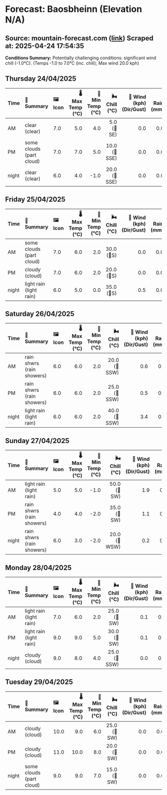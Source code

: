 # Forecast: Baosbheinn (Elevation N/A)
**Source:** mountain-forecast.com ([link](https://www.mountain-forecast.com/peaks/Baosbheinn/forecasts/875))
**Scraped at:** 2025-04-24 17:54:35
---

**Conditions Summary:** Potentially challenging conditions: significant wind chill (-1.0°C). (Temps -1.0 to 7.0°C (inc. chill); Max wind 20.0 kph)

## Thursday 24/04/2025
| **Time** | **📝 Summary** | **🖼️ Icon** | **🌡️ Max Temp (°C)** | **🥶 Min Temp (°C)** | **🌬️ Chill (°C)** | **💨 Wind (kph) (Dir/Gust)** | **💧 Rain (mm)** | **❄️ Snow (cm)** | **☁️ Cloud Base (m)** | **🧊 Freezing Lvl (m)** |
|:------- |:------- |:----- |--------------: |-------------: |-----------: |---------------------: |---------: |----------: |---------------: |----------------: |
| AM      | clear<br><span class="icon-desc">(clear)</span> | 7.0 | 5.0 | 4.0 | 5.0<br>(🧭SE) | 0.0 | 0.0 | 1550 | 1700 |
| PM      | some clouds<br><span class="icon-desc">(part cloud)</span> | 7.0 | 7.0 | 5.0 | 10.0<br>(🧭SSE) | 0.0 | 0.0 | 950 | 1900 |
| night   | clear<br><span class="icon-desc">(clear)</span> | 6.0 | 4.0 | -1.0 | 20.0<br>(🧭SSE) | 0.0 | 0.0 | 9300 | 1850 |

## Friday 25/04/2025
| **Time** | **📝 Summary** | **🖼️ Icon** | **🌡️ Max Temp (°C)** | **🥶 Min Temp (°C)** | **🌬️ Chill (°C)** | **💨 Wind (kph) (Dir/Gust)** | **💧 Rain (mm)** | **❄️ Snow (cm)** | **☁️ Cloud Base (m)** | **🧊 Freezing Lvl (m)** |
|:------- |:------- |:----- |--------------: |-------------: |-----------: |---------------------: |---------: |----------: |---------------: |----------------: |
| AM      | some clouds<br><span class="icon-desc">(part cloud)</span> | 7.0 | 6.0 | 2.0 | 30.0<br>(🧭S) | 0.0 | 0.0 | - | 1900 |
| PM      | cloudy<br><span class="icon-desc">(cloud)</span> | 7.0 | 6.0 | 2.0 | 20.0<br>(🧭S) | 0.0 | 0.0 | 800 | 1800 |
| night   | light rain<br><span class="icon-desc">(light rain)</span> | 6.0 | 5.0 | 0.0 | 35.0<br>(🧭S) | 0.5 | 0.0 | 750 | 1800 |

## Saturday 26/04/2025
| **Time** | **📝 Summary** | **🖼️ Icon** | **🌡️ Max Temp (°C)** | **🥶 Min Temp (°C)** | **🌬️ Chill (°C)** | **💨 Wind (kph) (Dir/Gust)** | **💧 Rain (mm)** | **❄️ Snow (cm)** | **☁️ Cloud Base (m)** | **🧊 Freezing Lvl (m)** |
|:------- |:------- |:----- |--------------: |-------------: |-----------: |---------------------: |---------: |----------: |---------------: |----------------: |
| AM      | rain shwrs<br><span class="icon-desc">(rain showers)</span> | 6.0 | 6.0 | 2.0 | 20.0<br>(🧭SSW) | 0.6 | 0.0 | 300 | 1700 |
| PM      | rain shwrs<br><span class="icon-desc">(rain showers)</span> | 6.0 | 6.0 | 2.0 | 25.0<br>(🧭SSW) | 0.5 | 0.0 | 550 | 1700 |
| night   | light rain<br><span class="icon-desc">(light rain)</span> | 6.0 | 6.0 | 2.0 | 40.0<br>(🧭SSW) | 3.4 | 0.0 | 1600 | 1950 |

## Sunday 27/04/2025
| **Time** | **📝 Summary** | **🖼️ Icon** | **🌡️ Max Temp (°C)** | **🥶 Min Temp (°C)** | **🌬️ Chill (°C)** | **💨 Wind (kph) (Dir/Gust)** | **💧 Rain (mm)** | **❄️ Snow (cm)** | **☁️ Cloud Base (m)** | **🧊 Freezing Lvl (m)** |
|:------- |:------- |:----- |--------------: |-------------: |-----------: |---------------------: |---------: |----------: |---------------: |----------------: |
| AM      | light rain<br><span class="icon-desc">(light rain)</span> | 5.0 | 5.0 | -1.0 | 50.0<br>(🧭SW) | 1.9 | 0.0 | 200 | 1800 |
| PM      | rain shwrs<br><span class="icon-desc">(rain showers)</span> | 4.0 | 4.0 | -2.0 | 35.0<br>(🧭SW) | 1.1 | 0.0 | 200 | 1450 |
| night   | rain shwrs<br><span class="icon-desc">(rain showers)</span> | 6.0 | 3.0 | -2.0 | 20.0<br>(🧭WSW) | 0.2 | 0.0 | 900 | 1600 |

## Monday 28/04/2025
| **Time** | **📝 Summary** | **🖼️ Icon** | **🌡️ Max Temp (°C)** | **🥶 Min Temp (°C)** | **🌬️ Chill (°C)** | **💨 Wind (kph) (Dir/Gust)** | **💧 Rain (mm)** | **❄️ Snow (cm)** | **☁️ Cloud Base (m)** | **🧊 Freezing Lvl (m)** |
|:------- |:------- |:----- |--------------: |-------------: |-----------: |---------------------: |---------: |----------: |---------------: |----------------: |
| AM      | light rain<br><span class="icon-desc">(light rain)</span> | 7.0 | 6.0 | 2.0 | 25.0<br>(🧭SW) | 0.1 | 0.0 | 400 | 2150 |
| PM      | light rain<br><span class="icon-desc">(light rain)</span> | 9.0 | 9.0 | 5.0 | 30.0<br>(🧭SW) | 0.1 | 0.0 | 700 | 2250 |
| night   | cloudy<br><span class="icon-desc">(cloud)</span> | 9.0 | 8.0 | 4.0 | 25.0<br>(🧭SSW) | 0.0 | 0.0 | 2500 | 2450 |

## Tuesday 29/04/2025
| **Time** | **📝 Summary** | **🖼️ Icon** | **🌡️ Max Temp (°C)** | **🥶 Min Temp (°C)** | **🌬️ Chill (°C)** | **💨 Wind (kph) (Dir/Gust)** | **💧 Rain (mm)** | **❄️ Snow (cm)** | **☁️ Cloud Base (m)** | **🧊 Freezing Lvl (m)** |
|:------- |:------- |:----- |--------------: |-------------: |-----------: |---------------------: |---------: |----------: |---------------: |----------------: |
| AM      | cloudy<br><span class="icon-desc">(cloud)</span> | 10.0 | 9.0 | 6.0 | 25.0<br>(🧭SW) | 0.0 | 0.0 | 6600 | 2650 |
| PM      | cloudy<br><span class="icon-desc">(cloud)</span> | 11.0 | 10.0 | 8.0 | 20.0<br>(🧭SW) | 0.0 | 0.0 | 6500 | 2700 |
| night   | some clouds<br><span class="icon-desc">(part cloud)</span> | 9.0 | 9.0 | 7.0 | 15.0<br>(🧭SW) | 0.0 | 0.0 | 6600 | 2650 |